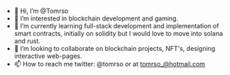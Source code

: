 - 👋 Hi, I’m @Tomrso
- 👀 I’m interested in blockchain development and gaming.
- 🌱 I’m currently learning full-stack development and implementation of smart contracts, initially on solidity but I would love to move into solana and rust.
- 💞️ I’m looking to collaborate on blockchain projects, NFT's, designing interactive web-pages.
- 📫 How to reach me twitter: @tomrso or at tomrso_@hotmail.com

